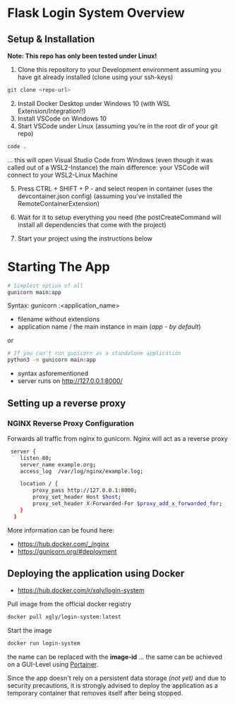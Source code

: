 # Flask Login System Overview

## Setup & Installation

<span>**Note: This repo has only been tested under Linux!**</span>


1. Clone this repository to your Development environment assuming you have git already installed (clone using your ssh-keys) &nbsp;
```bash
git clone <repo-url>
```
2. Install Docker Desktop under Windows 10 (with WSL Extension/Integration!!) &nbsp;
3. Install VSCode on Windows 10 &nbsp;
4. Start VSCode under Linux (assuming you're in the root dir of your git repo) &nbsp;
```bash
code .
```
... this will open Visual Studio Code from Windows (even though it was called out of a WSL2-Instance)
the main difference: your VSCode will connect to your WSL2-Linux Machine &nbsp;

5. Press CTRL + SHIFT + P - and select reopen in container (uses the devcontainer.json config) (assuming you've installed the RemoteContainerExtension) &nbsp;

6. Wait for it to setup everything you need (the postCreateCommand will install all dependencies that come with the project) &nbsp;

7. Start your project using the instructions below  &nbsp;

# Starting The App

````bash
# Simplest option of all
gunicorn main:app
````
Syntax: gunicorn <file>:<application_name>
- filename without extensions
- application name / the main instance in main 
  (*app - by default*)

or 

````bash
# If you can't run gunicorn as a standalone application
python3 -m gunicorn main:app
````

- syntax asforementioned
- server runs on http://127.0.0.1:8000/

## Setting up a reverse proxy

### NGINX Reverse Proxy Configuration
Forwards all traffic from nginx to gunicorn.
Nginx will act as a reverse proxy

````bash
 server {
    listen 80;
    server_name example.org;
    access_log  /var/log/nginx/example.log;

    location / {
        proxy_pass http://127.0.0.1:8000;
        proxy_set_header Host $host;
        proxy_set_header X-Forwarded-For $proxy_add_x_forwarded_for;
    }
  }
````
More information can be found here:

- https://hub.docker.com/_/nginx
- https://gunicorn.org/#deployment

## Deploying the application using Docker

- https://hub.docker.com/r/xqly/login-system

Pull image from the official docker registry
````bash
docker pull xqly/login-system:latest
````
Start the image
````bash
docker run login-system
````
the name can be replaced with the **image-id**
... the same can be achieved on a GUI-Level using [Portainer][1].

Since the app doesn't rely on a persistent data storage *(not yet)* and due to security precautions, it is strongly advised to deploy the application as a temporary container that removes itself after being stopped.










[1]: https://www.portainer.io/
